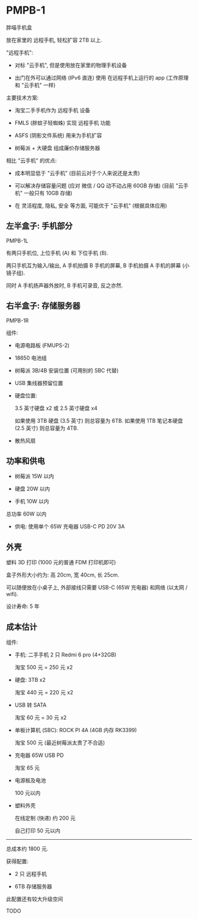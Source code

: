 # PMPB-1
胖喵手机盒

放在家里的 远程手机, 轻松扩容 2TB 以上.

"远程手机":

+ 对标 "云手机", 但是使用放在家里的物理手机设备

+ 出门在外可以通过网络 (IPv6 直连) 使用
  在远程手机上运行的 app (工作原理和 "云手机" 一样)

主要技术方案:

+ 淘宝二手手机作为 远程手机 设备

+ FMLS (胖蚊子轻蜘蛛) 实现 远程手机 功能

+ ASFS (阴影文件系统) 用来为手机扩容

+ 树莓派 + 大硬盘 组成廉价存储服务器

相比 "云手机" 的优点:

+ 成本明显低于 "云手机" (目前云对于个人来说还是太贵)

+ 可以解决存储容量问题 (应对 微信 / QQ 动不动占用 60GB 存储)
  (目前 "云手机" 一般只有 10GB 存储)

+ 在 灵活程度, 隐私, 安全 等方面, 可能优于 "云手机" (根据具体应用)


## 左半盒子: 手机部分
PMPB-1L

有两只手机位, 上位手机 (A) 和 下位手机 (B).

两只手机互为输入/输出, A 手机拍摄 B 手机的屏幕,
B 手机拍摄 A 手机的屏幕 (小镜子组).

同时 A 手机扬声器外放时, B 手机可录音, 反之亦然.


## 右半盒子: 存储服务器
PMPB-1R

组件:

+ 电源电路板 (FMUPS-2)
+ 18650 电池组

+ 树莓派 3B/4B 安装位置 (可用别的 SBC 代替)
+ USB 集线器预留位置

+ 硬盘位置:

  3.5 英寸硬盘 x2 或
  2.5 英寸硬盘 x4

  如果使用 3TB 硬盘 (3.5 英寸) 则总容量为 6TB.
  如果使用 1TB 笔记本硬盘 (2.5 英寸) 则总容量为 4TB.

+ 散热风扇


## 功率和供电

+ 树莓派 15W 以内

+ 硬盘 20W 以内

+ 手机 10W 以内

总功率 60W 以内

+ 供电: 使用单个 65W 充电器 USB-C PD 20V 3A


## 外壳

塑料 3D 打印 (1000 元的普通 FDM 打印机即可)

盒子外形大小约为: 高 20cm, 宽 40cm, 长 25cm.

可以随便放在小桌子上, 外部接线只需要 USB-C (65W 充电器)
和网络 (以太网 / wifi).

设计寿命: 5 年


## 成本估计

组件:

+ 手机: 二手手机 2 只  Redmi 6 pro (4+32GB)

  淘宝 500 元 = 250 元 x2

+ 硬盘: 3TB x2

  淘宝 440 元 = 220 元 x2

+ USB 转 SATA

  淘宝 60 元 = 30 元 x2

+ 单板计算机 (SBC): ROCK PI 4A (4GB 内存 RK3399)

  淘宝 500 元 (最近树莓派太贵了不合适)

+ 充电器 65W USB PD

  淘宝 65 元

+ 电源板及电池

  100 元以内

+ 塑料外壳

  在线定制 (快递) 约 200 元

  自己打印 50 元以内

----

总成本约 1800 元.

获得配置:

+ 2 只 远程手机

+ 6TB 存储服务器

此配置还有较大升级空间


TODO
